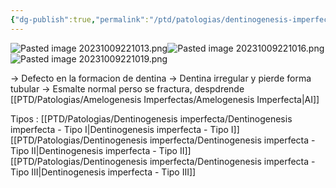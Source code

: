 ```yaml
---
{"dg-publish":true,"permalink":"/ptd/patologias/dentinogenesis-imperfecta/dentinogenesis-imperfecta/"}
---
```


![Pasted image 20231009221013.png](/img/user/Cirugia%20Bucal%20I/Medias/Pasted%20image%2020231009221013.png)![Pasted image 20231009221016.png](/img/user/Cirugia%20Bucal%20I/Medias/Pasted%20image%2020231009221016.png)![Pasted image 20231009221019.png](/img/user/Cirugia%20Bucal%20I/Medias/Pasted%20image%2020231009221019.png)

→ Defecto en la formacion de dentina
→ Dentina irregular y pierde forma tubular
→ Esmalte normal perso se fractura, despdrende [[PTD/Patologias/Amelogenesis Imperfectas/Amelogenesis Imperfecta\|AI]]

Tipos : 
[[PTD/Patologias/Dentinogenesis imperfecta/Dentinogenesis imperfecta - Tipo I\|Dentinogenesis imperfecta - Tipo I]]
[[PTD/Patologias/Dentinogenesis imperfecta/Dentinogenesis imperfecta - Tipo II\|Dentinogenesis imperfecta - Tipo II]]
[[PTD/Patologias/Dentinogenesis imperfecta/Dentinogenesis imperfecta - Tipo III\|Dentinogenesis imperfecta - Tipo III]]

